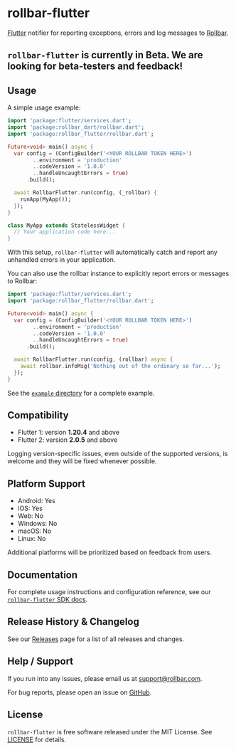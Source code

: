 # rollbar-flutter

[Flutter](https://flutter.dev/) notifier for reporting exceptions, errors and log messages to [Rollbar](https://rollbar.com).

## `rollbar-flutter` is currently in Beta. We are looking for beta-testers and feedback!

## Usage

A simple usage example:

```dart
import 'package:flutter/services.dart';
import 'package:rollbar_dart/rollbar.dart';
import 'package:rollbar_flutter/rollbar.dart';

Future<void> main() async {
  var config = (ConfigBuilder('<YOUR ROLLBAR TOKEN HERE>')
        ..environment = 'production'
        ..codeVersion = '1.0.0'
        ..handleUncaughtErrors = true)
      .build();

  await RollbarFlutter.run(config, (_rollbar) {
    runApp(MyApp());
  });
}

class MyApp extends StatelessWidget {
  // Your application code here...
}
```

With this setup, `rollbar-flutter` will automatically catch and report any unhandled errors in your application.

You can also use the rollbar instance to explicitly report errors or messages to Rollbar:

```dart
import 'package:flutter/services.dart';
import 'package:rollbar_flutter/rollbar.dart';

Future<void> main() async {
  var config = (ConfigBuilder('<YOUR ROLLBAR TOKEN HERE>')
        ..environment = 'production'
        ..codeVersion = '1.0.0'
        ..handleUncaughtErrors = true)
      .build();

  await RollbarFlutter.run(config, (rollbar) async {
    await rollbar.infoMsg('Nothing out of the ordinary so far...');
  });
}
```

See the [`example` directory](./example/) for a complete example.

## Compatibility

- Flutter 1: version **1.20.4** and above
- Flutter 2: version **2.0.5** and above

Logging version-specific issues, even outside of the supported versions, is welcome and they will be fixed whenever possible.

## Platform Support

* Android: Yes
* iOS: Yes
* Web: No
* Windows: No
* macOS: No
* Linux: No

Additional platforms will be prioritized based on feedback from users.

## Documentation

For complete usage instructions and configuration reference, see our [`rollbar-flutter` SDK docs](https://docs.rollbar.com/docs/flutter#flutter).

## Release History & Changelog

See our [Releases](https://github.com/rollbar/rollbar-flutter/releases) page for a list of all releases and changes.

## Help / Support

If you run into any issues, please email us at [support@rollbar.com](mailto:support@rollbar.com).

For bug reports, please open an issue on [GitHub](https://github.com/rollbar/rollbar-flutter/issues/new).

## License

`rollbar-flutter` is free software released under the MIT License. See [LICENSE](./LICENSE) for details.

